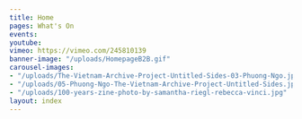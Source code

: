 ```yaml
---
title: Home
pages: What's On
events: 
youtube: 
vimeo: https://vimeo.com/245810139
banner-image: "/uploads/HomepageB2B.gif"
carousel-images:
- "/uploads/The-Vietnam-Archive-Project-Untitled-Sides-03-Phuong-Ngo.jpg"
- "/uploads/05-Phuong-Ngo-The-Vietnam-Archive-Project-Untitled-Sides.jpg"
- "/uploads/100-years-zine-photo-by-samantha-riegl-rebecca-vinci.jpg"
layout: index
---
```


